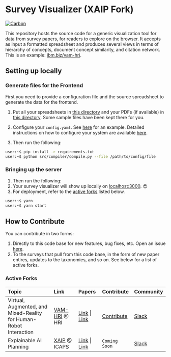 # Survey Visualizer (XAIP Fork)

[![Carbon](https://img.shields.io/badge/design-carbon-blue)](https://www.carbondesignsystem.com/)

This repository hosts the source code for a generic visualization tool for data from survey papers, for readers to explore on the browser.
It accepts as input a formatted spreadsheet and produces several views in terms of hierarchy of concepts,
document concept similarity, and citation network. This is an example: [ibm.biz/vam-hri](http://ibm.biz/vam-hri]).

## Setting up locally

### Generate files for the Frontend

First you need to provide a configuration file and the source spreadsheet to generate the data for the frontend.

1. Put all your spreadsheets in [this directory](./src/compiler/data/) and your PDFs (if available) in [this directory](./src/compiler/pdfs/). Some sample files have been kept there for you.
2. Configure your `config.yaml`. See [here](./src/config.yaml) for an example. Detailed instructions on how to configure your system are available [here](./src/README.md).

3. Then run the following:

```bash
user:~$ pip install -r requirements.txt
user:~$ python src/compiler/compile.py --file /path/to/config/file
```

### Bringing up the server

1. Then run the following:
2. Your survey visualizer will show up locally on [localhost:3000](http://localhost:3000). 😍
3. For deployment, refer to the [active forks](#active-forks) listed below.

```bash
user:~$ yarn
user:~$ yarn start
```

## How to Contribute

You can contribute in two forms:

1. Directly to this code base for new features, bug fixes, etc. Open an issue [here](https://github.com/TathagataChakraborti/survey-visualizer/issues/new/choose).
2. To the surveys that pull from this code base, in the form of new paper entires, updates to the taxonomies, and so on. See below for a list of active forks.

### Active Forks

| Topic                                                                    | Link                                         | Papers                                                                                                                | Contribute                                                                    | Community                                                                                   |
| :----------------------------------------------------------------------- | :------------------------------------------- | :-------------------------------------------------------------------------------------------------------------------- | :---------------------------------------------------------------------------- | :------------------------------------------------------------------------------------------ |
| Virtual, Augmented, and Mixed-Reality <br /> for Human-Robot Interaction | [VAM-HRI](https://vam-hri.github.io/) @ HRI  | [Link](https://arxiv.org/abs/2202.11249) \| [Link](https://ieeexplore.ieee.org/document/8673071)                      | [Contribute](https://github.com/miwalker/survey-visualizer/issues/new/choose) | [Slack](https://join.slack.com/t/vam-hri/shared_invite/zt-gjq1jtld-PzxfFywTi0qBF6CUX5julw)  |
| Explainable AI Planning                                                  | [XAIP](http://ibm.biz/xaip-workshop) @ ICAPS | [Link](https://www.ijcai.org/Proceedings/2020/669) \| [Link](https://ojs.aaai.org//index.php/ICAPS/article/view/3463) | `Coming Soon`                                                                 | [Slack](https://join.slack.com/t/xaip2021/shared_invite/zt-svdiylde-EwqOBkguynR6jKbi_UKDXA) |
